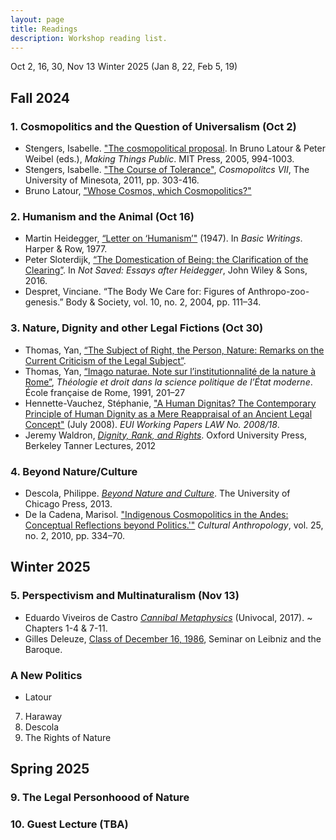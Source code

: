 ```yaml
---
layout: page
title: Readings
description: Workshop reading list.
---
```


Oct 2, 16, 30, Nov 13
Winter 2025 (Jan 8, 22, Feb 5, 19)

## Fall 2024

### 1. Cosmopolitics and the Question of Universalism (Oct 2) 
- Stengers, Isabelle. ["The cosmopolitical proposal](). In Bruno Latour & Peter Weibel (eds.), *Making Things Public*. MIT Press, 2005, 994-1003.
- Stengers, Isabelle. ["The Course of Tolerance"](), *Cosmopolitcs VII*, The University of Minesota, 2011, pp. 303-416.
- Bruno Latour, ["Whose Cosmos, which Cosmopolitics?"]()

### 2. Humanism and the Animal (Oct 16) 
- Martin Heidegger, [“Letter on ‘Humanism’"]() (1947). In *Basic Writings*. Harper & Row, 1977.
- Peter Sloterdijk, [“The Domestication of Being: the Clarification of the Clearing”](). In *Not Saved: Essays after Heidegger*, John Wiley & Sons, 2016.
- Despret, Vinciane. “The Body We Care for: Figures of Anthropo-zoo-genesis.” Body & Society, vol. 10, no. 2, 2004, pp. 111–34.

### 3. Nature, Dignity and other Legal Fictions (Oct 30)
- Thomas, Yan, [“The Subject of Right, the Person, Nature: Remarks on the Current Criticism of the Legal Subject”]().
- Thomas, Yan, [“Imago naturae. Note sur l’institutionnalité de la nature à Rome”](), *Théologie et droit dans la science politique de l’État moderne*. École française de Rome, 1991, 201–27
-  Hennette-Vauchez, Stéphanie, ["A Human Dignitas? The Contemporary Principle of Human Dignity as a Mere Reappraisal of an Ancient Legal Concept"]() (July 2008). *EUI Working Papers LAW No. 2008/18*.
- Jeremy Waldron, [*Dignity, Rank, and Rights*](). Oxford University Press, Berkeley Tanner Lectures, 2012

### 4. Beyond Nature/Culture

- Descola, Philippe. [*Beyond Nature and Culture*](). The University of Chicago Press, 2013.
- De la Cadena, Marisol. ["Indigenous Cosmopolitics in the Andes: Conceptual Reflections beyond Politics.'"]() *Cultural Anthropology*, vol. 25, no. 2, 2010, pp. 334–70.

## Winter 2025

### 5. Perspectivism and Multinaturalism (Nov 13)
- Eduardo Viveiros de Castro [*Cannibal Metaphysics*]() (Univocal, 2017). ~ Chapters 1-4 & 7-11.
- Gilles Deleuze, [Class of December 16, 1986](), Seminar on Leibniz and the Baroque.

### A New Politics
- Latour

7. Haraway
8. Descola 
9. The Rights of Nature

## Spring 2025

### 9. The Legal Personhoood of Nature 

### 10. Guest Lecture (TBA)
